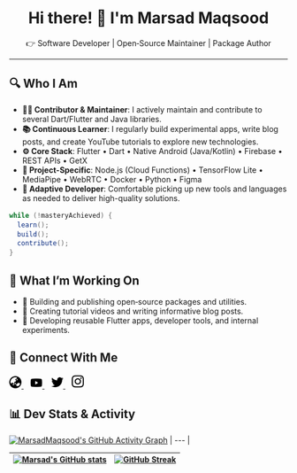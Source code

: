 <h1 align="center">Hi there! 👋 I'm Marsad Maqsood</h1>
<p align="center">
  👉 Software Developer | Open‑Source Maintainer | Package Author
</p>

---

## 🔍 Who I Am

- **🧑‍💻 Contributor & Maintainer**: I actively maintain and contribute to several Dart/Flutter and Java libraries.
- **📚 Continuous Learner**: I regularly build experimental apps, write blog posts, and create YouTube tutorials to explore new technologies.
- **⚙️ Core Stack**: Flutter • Dart • Native Android (Java/Kotlin) • Firebase • REST APIs • GetX
- **🧪 Project-Specific**: Node.js (Cloud Functions) • TensorFlow Lite • MediaPipe • WebRTC • Docker • Python • Figma
- **🔁 Adaptive Developer**: Comfortable picking up new tools and languages as needed to deliver high-quality solutions.



```java
while (!masteryAchieved) {
  learn();
  build();
  contribute();
}
```

## 🔭 What I’m Working On
- 🧩 Building and publishing open‑source packages and utilities.
- 🎥 Creating tutorial videos and writing informative blog posts.
- 📱 Developing reusable Flutter apps, developer tools, and internal experiments.



## 🤝 Connect With Me

<a href="https://marsad.dev" target="_blank">
<picture>
  <source media="(prefers-color-scheme: dark)" srcset="https://raw.githubusercontent.com/MarsadMaqsood/MarsadMaqsood/master/svg/light/earth.svg">
  <source media="(prefers-color-scheme: light)" srcset="https://raw.githubusercontent.com/MarsadMaqsood/MarsadMaqsood/master/svg/dark/earth.svg">
  <img width="22px" src="https://raw.githubusercontent.com/MarsadMaqsood/MarsadMaqsood/master/svg/dark/earth.svg">
</picture>
</a>
<span>&nbsp;&nbsp;</span>
<a href="https://www.youtube.com/channel/UCGZF_fq2lEDAPl_BkDSphwQ" target="_blank">
<picture>
  <source media="(prefers-color-scheme: dark)" srcset="https://raw.githubusercontent.com/MarsadMaqsood/MarsadMaqsood/master/svg/light/youtube.svg">
  <source media="(prefers-color-scheme: light)" srcset="https://raw.githubusercontent.com/MarsadMaqsood/MarsadMaqsood/master/svg/dark/youtube.svg">
  <img width="22px" src="https://raw.githubusercontent.com/MarsadMaqsood/MarsadMaqsood/master/svg/dark/youtube.svg">
</picture>
</a>
<span>&nbsp;&nbsp;</span>
<a href="https://x.com/Marsad_0408" target="_blank">
<picture>
  <source media="(prefers-color-scheme: dark)" srcset="https://raw.githubusercontent.com/MarsadMaqsood/MarsadMaqsood/master/svg/light/twitter.svg">
  <source media="(prefers-color-scheme: light)" srcset="https://raw.githubusercontent.com/MarsadMaqsood/MarsadMaqsood/master/svg/dark/twitter.svg">
  <img width="22px" src="https://raw.githubusercontent.com/MarsadMaqsood/MarsadMaqsood/master/svg/dark/twitter.svg">
</picture>
</a>
<span>&nbsp;&nbsp;</span>
<a href="https://www.instagram.com/marsad0408/" target="_blank">
<picture>
  <source media="(prefers-color-scheme: dark)" srcset="https://raw.githubusercontent.com/MarsadMaqsood/MarsadMaqsood/master/svg/light/instagram.svg">
  <source media="(prefers-color-scheme: light)" srcset="https://raw.githubusercontent.com/MarsadMaqsood/MarsadMaqsood/master/svg/dark/instagram.svg">
  <img width="22px" src="https://raw.githubusercontent.com/MarsadMaqsood/MarsadMaqsood/master/svg/dark/instagram.svg">
</picture>
</a>


## 📊 Dev Stats & Activity

[![MarsadMaqsood's GitHub Activity Graph](https://github-readme-activity-graph.vercel.app/graph?username=MarsadMaqsood&theme=react-dark&bg_color=ffffff&color=3080EC&point=3080EC&radius=6)](https://github.com/MarsadMaqsood)
| --- |

| [![Marsad's GitHub stats](https://github-readme-stats.vercel.app/api?username=MarsadMaqsood&show_icons=true&hide_border=true)](https://github.com/MarsadMaqsood) | [![GitHub Streak](http://github-readme-streak-stats.herokuapp.com?user=MarsadMaqsood&theme=graywhite&hide_border=true&date_format=M%20j%5B%2C%20Y%5D&ring=5594F0&fire=8A00DD&stroke=FFFFFF&sideLabels=4D72F2&currStreakLabel=5594F0)](https://github.com/MarsadMaqsood) |
| --- | --- |
